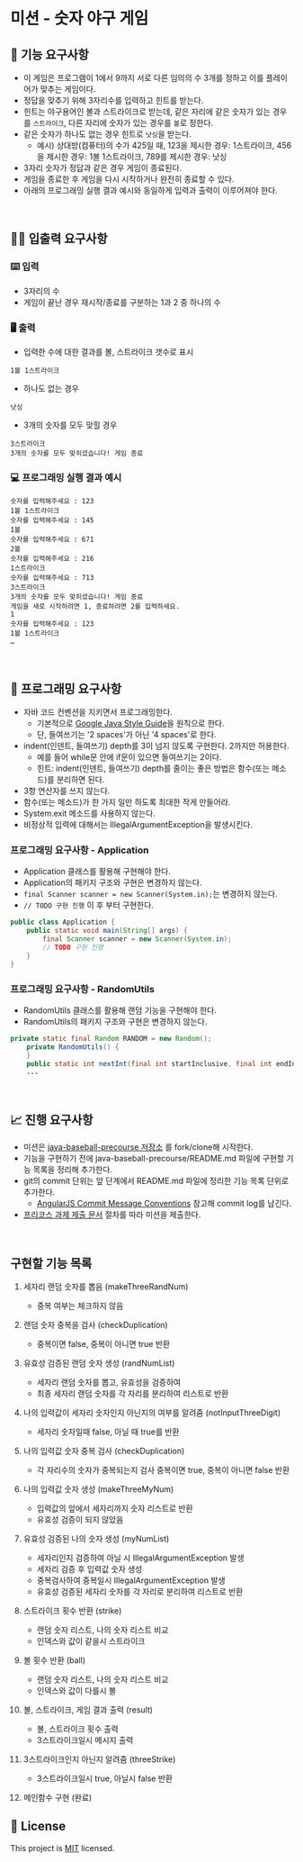 # 미션 - 숫자 야구 게임

## 🚀 기능 요구사항
- 이 게임은 프로그램이 1에서 9까지 서로 다른 임의의 수 3개를 정하고 이를 플레이어가 맞추는 게임이다.
- 정답을 맞추기 위해 3자리수를 입력하고 힌트를 받는다.
- 힌트는 야구용어인 볼과 스트라이크로 받는데, 같은 자리에 같은 숫자가 있는 경우를 `스트라이크`, 다른 자리에 숫자가 있는 경우를 `볼`로 정한다.
- 같은 숫자가 하나도 없는 경우 힌트로 `낫싱`을 받는다.
  - 예시) 상대방(컴퓨터)의 수가 425일 때, 123을 제시한 경우: 1스트라이크, 456을 제시한 경우: 1볼 1스트라이크, 789를 제시한 경우: 낫싱
- 3자리 숫자가 정답과 같은 경우 게임이 종료된다.
- 게임을 종료한 후 게임을 다시 시작하거나 완전히 종료할 수 있다.
- 아래의 프로그래밍 실행 결과 예시와 동일하게 입력과 출력이 이루어져야 한다.

<br>

## ✍🏻 입출력 요구사항
### ⌨️ 입력
- 3자리의 수
- 게임이 끝난 경우 재시작/종료를 구분하는 1과 2 중 하나의 수

### 🖥 출력
- 입력한 수에 대한 결과를 볼, 스트라이크 갯수로 표시
```
1볼 1스트라이크
```
- 하나도 없는 경우 
```
낫싱
```
- 3개의 숫자를 모두 맞힐 경우
```
3스트라이크
3개의 숫자를 모두 맞히셨습니다! 게임 종료
```

### 💻 프로그래밍 실행 결과 예시
```
숫자를 입력해주세요 : 123
1볼 1스트라이크
숫자를 입력해주세요 : 145
1볼
숫자를 입력해주세요 : 671
2볼
숫자를 입력해주세요 : 216
1스트라이크
숫자를 입력해주세요 : 713
3스트라이크
3개의 숫자를 모두 맞히셨습니다! 게임 종료
게임을 새로 시작하려면 1, 종료하려면 2를 입력하세요.
1
숫자를 입력해주세요 : 123
1볼 1스트라이크
… 
```

<br>

## 🎱 프로그래밍 요구사항
- 자바 코드 컨벤션을 지키면서 프로그래밍한다.
  - 기본적으로 [Google Java Style Guide](https://google.github.io/styleguide/javaguide.html)을 원칙으로 한다.
  - 단, 들여쓰기는 '2 spaces'가 아닌 '4 spaces'로 한다.
- indent(인덴트, 들여쓰기) depth를 3이 넘지 않도록 구현한다. 2까지만 허용한다.
  - 예를 들어 while문 안에 if문이 있으면 들여쓰기는 2이다.
  - 힌트: indent(인덴트, 들여쓰기) depth를 줄이는 좋은 방법은 함수(또는 메소드)를 분리하면 된다.
- 3항 연산자를 쓰지 않는다.
- 함수(또는 메소드)가 한 가지 일만 하도록 최대한 작게 만들어라.
- System.exit 메소드를 사용하지 않는다.
- 비정상적 입력에 대해서는 IllegalArgumentException을 발생시킨다.

### 프로그래밍 요구사항 - Application
- Application 클래스를 활용해 구현해야 한다.
- Application의 패키지 구조와 구현은 변경하지 않는다.
- `final Scanner scanner = new Scanner(System.in);`는 변경하지 않는다.
- `// TODO 구현 진행` 이 후 부터 구현한다.

```java
public class Application {
    public static void main(String[] args) {
        final Scanner scanner = new Scanner(System.in);
        // TODO 구현 진행
    }
}
```

### 프로그래밍 요구사항 - RandomUtils
- RandomUtils 클래스를 활용해 랜덤 기능을 구현해야 한다.
- RandomUtils의 패키지 구조와 구현은 변경하지 않는다.

```java
private static final Random RANDOM = new Random();
    private RandomUtils() {
    }
    public static int nextInt(final int startInclusive, final int endInclusive) {
    ...
```

<br>

## 📈 진행 요구사항
- 미션은 [java-baseball-precourse 저장소](https://github.com/woowacourse/java-baseball-precourse) 를 fork/clone해 시작한다.
- 기능을 구현하기 전에 java-baseball-precourse/README.md 파일에 구현할 기능 목록을 정리해 추가한다.
- git의 commit 단위는 앞 단계에서 README.md 파일에 정리한 기능 목록 단위로 추가한다.
  - [AngularJS Commit Message Conventions](https://gist.github.com/stephenparish/9941e89d80e2bc58a153) 참고해 commit log를 남긴다.
- [프리코스 과제 제출 문서](https://github.com/woowacourse/woowacourse-docs/tree/master/precourse) 절차를 따라 미션을 제출한다.

<br>

## 구현할 기능 목록
1. 세자리 랜덤 숫자를 뽑음 (makeThreeRandNum)
    - 중복 여부는 체크하지 않음

2. 랜덤 숫자 중복을 검사 (checkDuplication)
    - 중복이면 false, 중복이 아니면 true 반환

3. 유효성 검증된 랜덤 숫자 생성 (randNumList)
    - 세자리 랜덤 숫자를 뽑고, 유효성을 검증하여
    - 최종 세자리 랜덤 숫자를 각 자리를 분리하여 리스트로 반환

4. 나의 입력값이 세자리 숫자인지 아닌지의 여부를 알려줌 (notInputThreeDigit)
    - 세자리 숫자일때 false, 아닐 때 true를 반환
    
5. 나의 입력값 숫자 중복 검사 (checkDuplication)
    - 각 자리수의 숫자가 중복되는지 검사
      중복이면 true, 중복이 아니면 false 반환

6. 나의 입력값 숫자 생성 (makeThreeMyNum)
    - 입력값의 앞에서 세자리까지 숫자 리스트로 반환
    - 유효성 검증이 되지 않았음

7. 유효성 검증된 나의 숫자 생성 (myNumList)
    - 세자리인지 검증하여 아닐 시 IllegalArgumentException 발생
    - 세자리 검증 후 입력값 숫자 생성
    - 중복검사하여 중복일시 IllegalArgumentException 발생
    - 유효성 검증된 세자리 숫자를 각 자리로 분리하여 리스트로 반환
   
8. 스트라이크 횟수 반환 (strike)
    - 랜덤 숫자 리스트, 나의 숫자 리스트 비교
    - 인덱스와 값이 같을시 스트라이크

9. 볼 횟수 반환 (ball)
    - 랜덤 숫자 리스트, 나의 숫자 리스트 비교
    - 인덱스와 값이 다를시 볼
    
10. 볼, 스트라이크, 게임 결과 출력 (result)
    - 볼, 스트라이크 횟수 출력
    - 3스트라이크일시 메시지 출력
    
11. 3스트라이크인지 아닌지 알려줌 (threeStrike)
    - 3스트라이크일시 true, 아닐시 false 반환
    
12. 메인함수 구현 (완료)
    
## 📝 License

This project is [MIT](https://github.com/woowacourse/java-baseball-precourse/blob/master/LICENSE) licensed.
